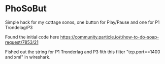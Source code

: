 # PhoSoBut
Simple hack for my cottage sonos, one button for Play/Pause and one for P1 Trondelag/P3

Found the initial code here https://community.particle.io/t/how-to-do-soap-request/7853/21

Fished out the string for P1 Tronderlag and P3 fith this filter "tcp.port==1400 and xml" in wireshark.
